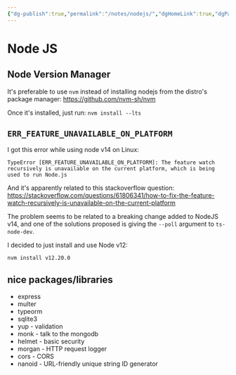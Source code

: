 ```yaml
---
{"dg-publish":true,"permalink":"/notes/nodejs/","dgHomeLink":true,"dgPassFrontmatter":false,"dgShowBacklinks":true,"dgShowLocalGraph":true}
---
```


# Node JS

## Node Version Manager

It's preferable to use `nvm` instead of installing nodejs from the distro's package manager: <https://github.com/nvm-sh/nvm>

Once it's installed, just run: `nvm install --lts`


## `ERR_FEATURE_UNAVAILABLE_ON_PLATFORM`

I got this error while using node v14 on Linux:
```
TypeError [ERR_FEATURE_UNAVAILABLE_ON_PLATFORM]: The feature watch recursively is unavailable on the current platform, which is being used to run Node.js
```

And it's apparently related to this stackoverflow question: <https://stackoverflow.com/questions/61806341/how-to-fix-the-feature-watch-recursively-is-unavailable-on-the-current-platform>

The problem seems to be related to a breaking change added to NodeJS v14, and one of the solutions proposed is giving the `--poll` argument to `ts-node-dev`.

I decided to just install and use Node v12:
```
nvm install v12.20.0
```


## nice packages/libraries

- express
- multer
- typeorm
- sqlite3
- yup - validation
- monk - talk to the mongodb
- helmet - basic security
- morgan - HTTP request logger
- cors - CORS
- nanoid - URL-friendly unique string ID generator

